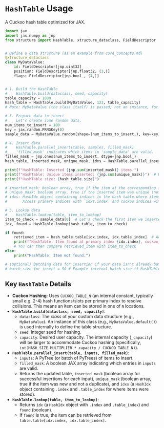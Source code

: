 # `HashTable` Usage

A Cuckoo hash table optimized for JAX.

```python
import jax
import jax.numpy as jnp
from xtructure import HashTable, xtructure_dataclass, FieldDescriptor


# Define a data structure (as an example from core_concepts.md)
@xtructure_dataclass
class MyDataValue:
    id: FieldDescriptor[jnp.uint32]
    position: FieldDescriptor[jnp.float32, (3,)]
    flags: FieldDescriptor[jnp.bool_, (4,)]


# 1. Build the HashTable
#    HashTable.build(dataclass, seed, capacity)
table_capacity = 1000
hash_table = HashTable.build(MyDataValue, 123, table_capacity)
# Note: MyDataValue (the class itself) is passed, not an instance, for build.

# 3. Prepare data to insert
#    Let's create some random data.
num_items_to_insert = 100
key = jax.random.PRNGKey(0)
sample_data = MyDataValue.random(shape=(num_items_to_insert,), key=key)

# 4. Insert data
#    HashTable.parallel_insert(table, samples, filled_mask)
#    'filled_mask' indicates which items in 'sample_data' are valid.
filled_mask = jnp.ones(num_items_to_insert, dtype=jnp.bool_)
hash_table, inserted_mask, unique_mask, idxs = HashTable.parallel_insert(hash_table, sample_data, filled_mask)

print(f"HashTable: Inserted {jnp.sum(inserted_mask)} items.")
print(f"HashTable: Unique items inserted: {jnp.sum(unique_mask)}")  # Number of items that were not already present
print(f"HashTable size: {hash_table.size}")

# inserted_mask: boolean array, true if the item at the corresponding input index was successfully inserted.
# unique_mask: boolean array, true if the inserted item was unique (not a duplicate).
# idxs: HashIdx object containing indices in the hash table where items were stored.
#       Access primary indices with `idxs.index` and cuckoo indices with `idxs.table_index`.

# 5. Lookup data
#    HashTable.lookup(table, item_to_lookup)
item_to_check = sample_data[0]  # Let's check the first item we inserted
idx, found = HashTable.lookup(hash_table, item_to_check)

if found:
    retrieved_item = hash_table.table[idx.index, idx.table_index]  # Accessing the item from the internal table
    print(f"HashTable: Item found at primary index {idx.index}, cuckoo_index {idx.table_index}.")
    # You can then compare retrieved_item with item_to_check
else:
    print("HashTable: Item not found.")

# (Optional) Batching data for insertion if your data isn't already batched appropriately:
# batch_size_for_insert = 50 # Example internal batch size if HashTable has one
```

## Key `HashTable` Details

*   **Cuckoo Hashing**: Uses `CUCKOO_TABLE_N` (an internal constant, typically small e.g. 2-4) hash functions/slots per primary index to resolve collisions. This means an item can be stored in one of `N` locations.
*   **`HashTable.build(dataclass, seed, capacity)`**:
    *   `dataclass`: The *class* of your custom data structure (e.g., `MyDataValue`). An instance of this class (e.g., `MyDataValue.default()`) is used internally to define the table structure.
    *   `seed`: Integer seed for hashing.
    *   `capacity`: Desired user capacity. The internal capacity (`_capacity`) will be larger to accommodate Cuckoo hashing (specifically, `int(HASH_SIZE_MULTIPLIER * capacity / CUCKOO_TABLE_N)`).
*   **`HashTable.parallel_insert(table, inputs, filled_mask)`**:
    *   `inputs`: A PyTree (or batch of PyTrees) of items to insert.
    *   `filled_mask`: A boolean JAX array indicating which entries in `inputs` are valid.
    *   Returns the updated table, `inserted_mask` (boolean array for successful insertions for each input), `unique_mask` (boolean array, true if the item was new and not a duplicate), and `idxs` (a `HashIdx` object containing `.index` and `.table_index` for where items were stored).
*   **`HashTable.lookup(table, item_to_lookup)`**:
    *   Returns `idx` (a `HashIdx` object with `.index` and `.table_index`) and `found` (boolean).
    *   If `found` is true, the item can be retrieved from `table.table[idx.index, idx.table_index]`.
